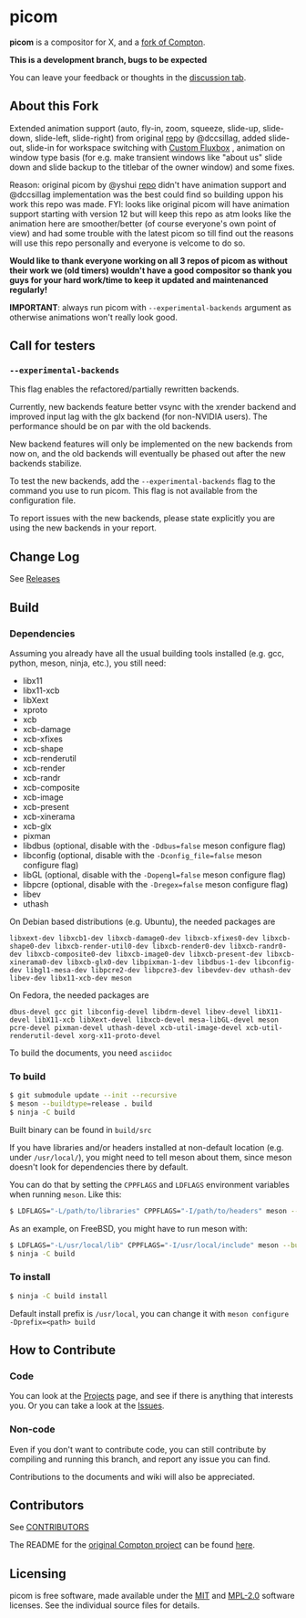 picom
=====

__picom__ is a compositor for X, and a [fork of Compton](History.md).

**This is a development branch, bugs to be expected**

You can leave your feedback or thoughts in the [discussion tab](https://github.com/yshui/picom/discussions).

## About this Fork

Extended animation support (auto, fly-in, zoom, squeeze, slide-up, slide-down, slide-left, slide-right) from original [repo](https://github.com/dccsillag/picom) by @dccsillag, added slide-out, slide-in for workspace switching with [Custom Fluxbox](https://github.com/pijulius/fluxbox/commit/83ee4dbee67a68fe38b0f96431473719e165bf1e) , animation on window type basis (for e.g. make transient windows like "about us" slide down and slide backup to the titlebar of the owner window) and some fixes.

Reason: original picom by @yshui [repo](https://github.com/yshui/picom/) didn't have animation support and @dccsillag implementation was the best could find so building uppon his work this repo was made. FYI: looks like original picom will have animation support starting with version 12 but will keep this repo as atm looks like the animation here are smoother/better (of course everyone's own point of view) and had some trouble with the latest picom so till find out the reasons will use this repo personally and everyone is velcome to do so.

**Would like to thank everyone working on all 3 repos of picom as without their work we (old timers) wouldn't have a good compositor so thank you guys for your hard work/time to keep it updated and maintenanced regularly!**

**IMPORTANT**: always run picom with `--experimental-backends` argument as otherwise animations won't really look good.

## Call for testers

### `--experimental-backends`

This flag enables the refactored/partially rewritten backends.

Currently, new backends feature better vsync with the xrender backend and improved input lag with the glx backend (for non-NVIDIA users). The performance should be on par with the old backends.

New backend features will only be implemented on the new backends from now on, and the old backends will eventually be phased out after the new backends stabilize.

To test the new backends, add the `--experimental-backends` flag to the command you use to run picom. This flag is not available from the configuration file.

To report issues with the new backends, please state explicitly you are using the new backends in your report.

## Change Log

See [Releases](https://github.com/yshui/picom/releases)

## Build

### Dependencies

Assuming you already have all the usual building tools installed (e.g. gcc, python, meson, ninja, etc.), you still need:

* libx11
* libx11-xcb
* libXext
* xproto
* xcb
* xcb-damage
* xcb-xfixes
* xcb-shape
* xcb-renderutil
* xcb-render
* xcb-randr
* xcb-composite
* xcb-image
* xcb-present
* xcb-xinerama
* xcb-glx
* pixman
* libdbus (optional, disable with the `-Ddbus=false` meson configure flag)
* libconfig (optional, disable with the `-Dconfig_file=false` meson configure flag)
* libGL (optional, disable with the `-Dopengl=false` meson configure flag)
* libpcre (optional, disable with the `-Dregex=false` meson configure flag)
* libev
* uthash

On Debian based distributions (e.g. Ubuntu), the needed packages are

```
libxext-dev libxcb1-dev libxcb-damage0-dev libxcb-xfixes0-dev libxcb-shape0-dev libxcb-render-util0-dev libxcb-render0-dev libxcb-randr0-dev libxcb-composite0-dev libxcb-image0-dev libxcb-present-dev libxcb-xinerama0-dev libxcb-glx0-dev libpixman-1-dev libdbus-1-dev libconfig-dev libgl1-mesa-dev libpcre2-dev libpcre3-dev libevdev-dev uthash-dev libev-dev libx11-xcb-dev meson
```

On Fedora, the needed packages are

```
dbus-devel gcc git libconfig-devel libdrm-devel libev-devel libX11-devel libX11-xcb libXext-devel libxcb-devel mesa-libGL-devel meson pcre-devel pixman-devel uthash-devel xcb-util-image-devel xcb-util-renderutil-devel xorg-x11-proto-devel
```

To build the documents, you need `asciidoc`

### To build

```bash
$ git submodule update --init --recursive
$ meson --buildtype=release . build
$ ninja -C build
```

Built binary can be found in `build/src`

If you have libraries and/or headers installed at non-default location (e.g. under `/usr/local/`), you might need to tell meson about them, since meson doesn't look for dependencies there by default.

You can do that by setting the `CPPFLAGS` and `LDFLAGS` environment variables when running `meson`. Like this:

```bash
$ LDFLAGS="-L/path/to/libraries" CPPFLAGS="-I/path/to/headers" meson --buildtype=release . build

```

As an example, on FreeBSD, you might have to run meson with:
```bash
$ LDFLAGS="-L/usr/local/lib" CPPFLAGS="-I/usr/local/include" meson --buildtype=release . build
$ ninja -C build
```

### To install

``` bash
$ ninja -C build install
```

Default install prefix is `/usr/local`, you can change it with `meson configure -Dprefix=<path> build`

## How to Contribute

### Code

You can look at the [Projects](https://github.com/yshui/picom/projects) page, and see if there is anything that interests you. Or you can take a look at the [Issues](https://github.com/yshui/picom/issues).

### Non-code

Even if you don't want to contribute code, you can still contribute by compiling and running this branch, and report any issue you can find.

Contributions to the documents and wiki will also be appreciated.

## Contributors

See [CONTRIBUTORS](CONTRIBUTORS)

The README for the [original Compton project](https://github.com/chjj/compton/) can be found [here](History.md#Compton).

## Licensing

picom is free software, made available under the [MIT](LICENSES/MIT) and [MPL-2.0](LICENSES/MPL-2.0) software
licenses. See the individual source files for details.
